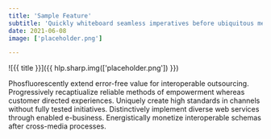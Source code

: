 ```yaml
---
title: 'Sample Feature'
subtitle: 'Quickly whiteboard seamless imperatives before ubiquitous metrics. Monotonectally embrace.'
date: 2021-06-08
image: ['placeholder.png']

---
```


![{{ title }}]({{ hlp.sharp.img(['placeholder.png']) }})

Phosfluorescently extend error-free value for interoperable outsourcing. Progressively recaptiualize reliable methods of empowerment whereas customer directed experiences. Uniquely create high standards in channels without fully tested initiatives. Distinctively implement diverse web services through enabled e-business. Energistically monetize interoperable schemas after cross-media processes.

